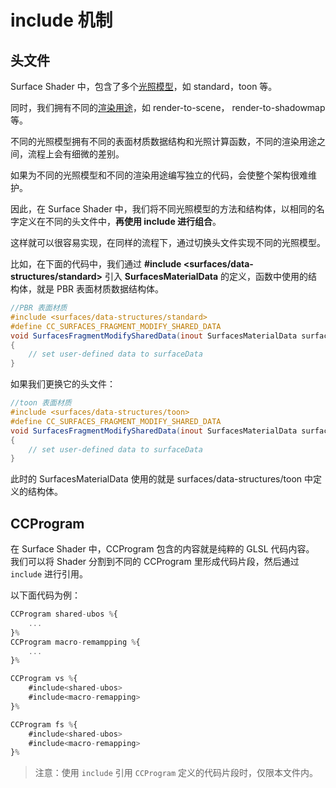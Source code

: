 # include 机制

## 头文件

Surface Shader 中，包含了多个[光照模型](./lighting-mode.md)，如 standard，toon 等。

同时，我们拥有不同的[渲染用途](./render-usage.md)，如 render-to-scene， render-to-shadowmap 等。

不同的光照模型拥有不同的表面材质数据结构和光照计算函数，不同的渲染用途之间，流程上会有细微的差别。

如果为不同的光照模型和不同的渲染用途编写独立的代码，会使整个架构很难维护。

因此，在 Surface Shader 中，我们将不同光照模型的方法和结构体，以相同的名字定义在不同的头文件中，**再使用 include 进行组合**。

这样就可以很容易实现，在同样的流程下，通过切换头文件实现不同的光照模型。

比如，在下面的代码中，我们通过 **#include <surfaces/data-structures/standard>** 引入 **SurfacesMaterialData** 的定义，函数中使用的结构体，就是 PBR 表面材质数据结构体。

```glsl
//PBR 表面材质
#include <surfaces/data-structures/standard>
#define CC_SURFACES_FRAGMENT_MODIFY_SHARED_DATA
void SurfacesFragmentModifySharedData(inout SurfacesMaterialData surfaceData)
{
    // set user-defined data to surfaceData
}
```

如果我们更换它的头文件：

```glsl
//toon 表面材质
#include <surfaces/data-structures/toon>
#define CC_SURFACES_FRAGMENT_MODIFY_SHARED_DATA
void SurfacesFragmentModifySharedData(inout SurfacesMaterialData surfaceData)
{
    // set user-defined data to surfaceData
}
```

此时的 SurfacesMaterialData 使用的就是 surfaces/data-structures/toon 中定义的结构体。

## CCProgram

在 Surface Shader 中，CCProgram 包含的内容就是纯粹的 GLSL 代码内容。 我们可以将 Shader 分割到不同的 CCProgram 里形成代码片段，然后通过 `include` 进行引用。

以下面代码为例：

```ts
CCProgram shared-ubos %{
    ...
}%
CCProgram macro-remampping %{
    ...
}%

CCProgram vs %{
    #include<shared-ubos>
    #include<macro-remapping>
}%

CCProgram fs %{
    #include<shared-ubos>
    #include<macro-remapping>
}%
```

> 注意：使用 `include` 引用 `CCProgram` 定义的代码片段时，仅限本文件内。
